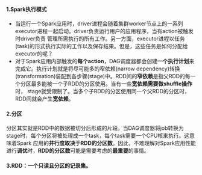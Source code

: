 #### 1.Spark执行模式
* 当运行一个Spark应用时，driver进程会随着集群worker节点上的一系列executor进程一起启动。driver负责运行用户的应用程序，当有action被触发时driver负责
管理所需执行的所有工作。另一方面，executor进程以任务(task)的形式执行实际的工作以及保存结果。但是，这些任务是如何分配给executor的呢？
* 对于Spark应用内部触发的**每个action**，DAG调度器都会创建**一个执行计划**来完成它。执行计划就是将尽可能多的窄依赖(narrow dependency)转换
(transformation)装配到各步骤(stage)中。RDD间的**窄依赖**是指父RDD的每一个分区最多能被一个子RDD的分区使用。当有一些**宽依赖需要做shuffle操作**时，
stage就受限制了。当多个子RDD的分区使用同一个父RDD的分区时，RDD间就会产生**宽依赖**。

#### 2.分区
分区其实就是RDD中的数据被切分后形成的片段。当DAG调度器将job转换为stage时，每个分区将被处理成一个task，每个task需要一个CPU核来执行。这意味着Spark
应用的**并行度取决于RDD的分区数**。因此，不难理解对Spark应用性能进行**调优**时，**RDD的分区数**可能是需要考虑的**最重要**的事情。

#### 3.RDD：一个只读且分区的记录集。



